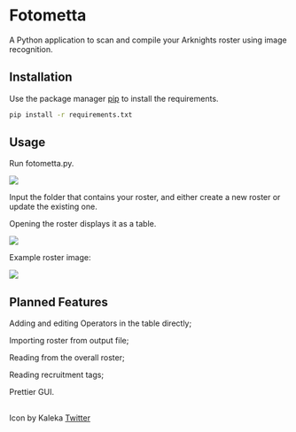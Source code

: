 # Fotometta
A Python application to scan and compile your Arknights roster using image recognition.

## Installation
Use the package manager [pip](https://pip.pypa.io/en/stable/) to install the requirements.

```bash
pip install -r requirements.txt
```

## Usage
Run fotometta.py.

![](https://github.com/Phoenix22809/Fotometta/blob/main/misc/mainwindow.PNG)

Input the folder that contains your roster, and either create a new roster or update the existing one.

Opening the roster displays it as a table.

![](https://github.com/Phoenix22809/Fotometta/blob/main/misc/rostertable.PNG)

Example roster image:

![](https://github.com/Phoenix22809/Fotometta/blob/main/misc/exampleroster.png)

## Planned Features
Adding and editing Operators in the table directly;

Importing roster from output file;

Reading from the overall roster;

Reading recruitment tags;

Prettier GUI.

## 
Icon by Kaleka [Twitter](https://twitter.com/uz30001?ref_src=twsrc%5Egoogle%7Ctwcamp%5Eserp%7Ctwgr%5Eauthor)
